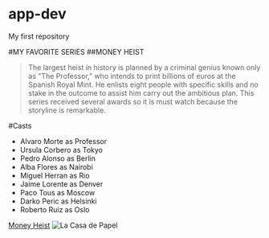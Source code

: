 # app-dev
My first repository

#MY FAVORITE SERIES
##MONEY HEIST
>The largest heist in history is planned by a criminal genius known only as "The Professor," who intends to print billions of euros at the Spanish Royal Mint. He enlists eight people with specific skills and no stake in the outcome to assist him carry out the ambitious plan.
>This series received several awards so it is must watch because the storyline is remarkable. 

#Casts
- Alvaro Morte as Professor
- Ursula Corbero as Tokyo
- Pedro Alonso as Berlin
- Alba Flores as Nairobi
- Miguel Herran as Rio
- Jaime Lorente as Denver
- Paco Tous as Moscow
- Darko Peric as Helsinki
- Roberto Ruiz as Oslo

[Money Heist](https://www.netflix.com/title/80192098)
![La Casa de Papel](https://i2-prod.belfastlive.co.uk/incoming/article19192080.ece/ALTERNATES/s1200/2_AAAABTkZuZ7z-xQqWl6RTvgXCRTSh_GOBS4Dl14DfGlly3zXc8dwXz67QiDcassgyOF5B-QD3bXuC9f0GKFUS5w-p8VzEYiEKEqybcnZiDiiCriOnMVzje.jpg)
